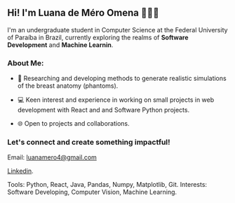 ## Hi! I'm Luana de Méro Omena 👩🏻‍🎓

I'm an undergraduate student in Computer Science at the Federal University of Paraíba in Brazil, currently exploring the realms of **Software Development** and **Machine Learnin**.

### About Me:

- 🔬 Researching and developing methods to generate realistic simulations of the breast anatomy (phantoms). 

- 💻 Keen interest and experience in working on small projects in web development with React and and Software Python projects.

- 🌐 Open to projects and collaborations.

### Let's connect and create something impactful!
Email: luanamero4@gmail.com

[Linkedin](https://www.linkedin.com/in/luanamero/).

Tools: Python, React, Java, Pandas, Numpy, Matplotlib, Git.
Interests:  Software Developing, Computer Vision, Machine Learning.





